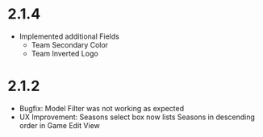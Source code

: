 # 2.1.4
- Implemented additional Fields
  - Team Secondary Color
  - Team Inverted Logo

# 2.1.2

- Bugfix: Model Filter was not working as expected
- UX Improvement: Seasons select box now lists Seasons in descending order in Game Edit View